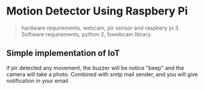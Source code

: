 #   Motion Detector Using Raspbery Pi
> hardware requirements, webcam, pir sensor and raspbery pi 3.
> Software requirements, python 2, fswebcam library.


## Simple implementation of IoT
if pir detected any movement, the buzzer will be notice "beep" and the camera will take a photo. Combined with smtp mail sender, and you will give notification in your email.
